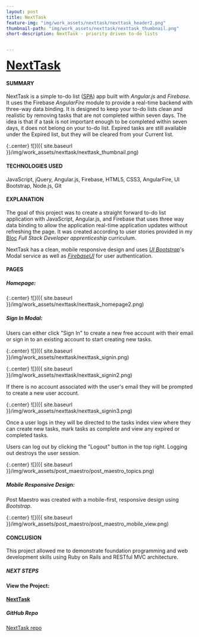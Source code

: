 ```yaml
---
layout: post
title: NextTask
feature-img: "img/work_assets/nexttask/nexttask_header2.png"
thumbnail-path: "img/work_assets/nexttask/nexttask_thumbnail.png"
short-description: NextTask - priority driven to-do lists


---
```

**<a href="https://nexttask.herokuapp.com/" target="_blank" style="font-size: 2rem;">NextTask</a>**

#### **SUMMARY**

NextTask is a simple to-do list (<a href="https://en.wikipedia.org/wiki/Single-page_application" target="_blank">SPA</a>) app built with *Angular.js* and *Firebase*. It uses the Firebase *AngularFire* module to provide a real-time backend with three-way data binding. It is designed to keep your to-do lists clean and realistic by removing tasks that are not completed within seven days. The idea is that if a task is not important enough to be completed within seven days, it does not belong on your to-do list. Expired tasks are still available under the Expired list, but they will be cleared from your Current list.

{:.center}
![]({{ site.baseurl }}/img/work_assets/nexttask/nexttask_thumbnail.png)

#### **TECHNOLOGIES USED**

JavaScript, jQuery, Angular.js, Firebase, HTML5, CSS3, AngularFire, UI Bootstrap, Node.js, Git

#### **EXPLANATION**

The goal of this project was to create a straight forward to-do list application with JavaScript, Angular.js, and Firebase that uses three way data binding to allow the application real-time application updates without refreshing the page. It was created according to user stories provided in my <a href="http://bloc.io" target="_blank">Bloc</a> *Full Stack Developer apprenticeship* curriculum.

NextTask has a clean, mobile responsive design and uses *<a href="https://angular-ui.github.io/bootstrap/" target="_blank">UI Bootstrap</a>*'s Modal service as well as *<a href="https://github.com/firebase/firebaseui-web" target="_blank">FirebaseUI</a>* for user authentication.

#### **PAGES**

##### **Homepage:**

{:.center}
![]({{ site.baseurl }}/img/work_assets/nexttask/nexttask_homepage2.png)

##### **Sign In Modal:**

Users can either click "Sign In" to create a new free account with their email or sign in to an existing account to start creating new tasks.

{:.center}
![]({{ site.baseurl }}/img/work_assets/nexttask/nexttask_signin.png)

{:.center}
![]({{ site.baseurl }}/img/work_assets/nexttask/nexttask_signin2.png)

If there is no account associated with the user's email they will be prompted to create a new user account.

{:.center}
![]({{ site.baseurl }}/img/work_assets/nexttask/nexttask_signin3.png)

Once a user logs in they will be directed to the tasks index view where they can create new tasks, mark tasks as complete and view any expired or completed tasks.

Users can log out by clicking the "Logout" button in the top right. Logging out destroys the user session.

{:.center}
![]({{ site.baseurl }}/img/work_assets/post_maestro/post_maestro_topics.png)

##### **Mobile Responsive Design:**

Post Maestro was created with a mobile-first, responsive design using *Bootstrap*.

{:.center}
![]({{ site.baseurl }}/img/work_assets/post_maestro/post_maestro_mobile_view.png)

<!-- #### **SOLUTION** -->

#### **CONCLUSION**

This project allowed me to demonstrate foundation programming and web development skills using Ruby on Rails and RESTful MVC architecture.

##### **NEXT STEPS**

#### View the Project:

**<a href="https://nexttask.herokuapp.com/" target="_blank">NextTask</a>**

##### GitHub Repo
<a href="https://github.com/dmhuebner/nexttask" target="_blank">NextTask repo</a>

